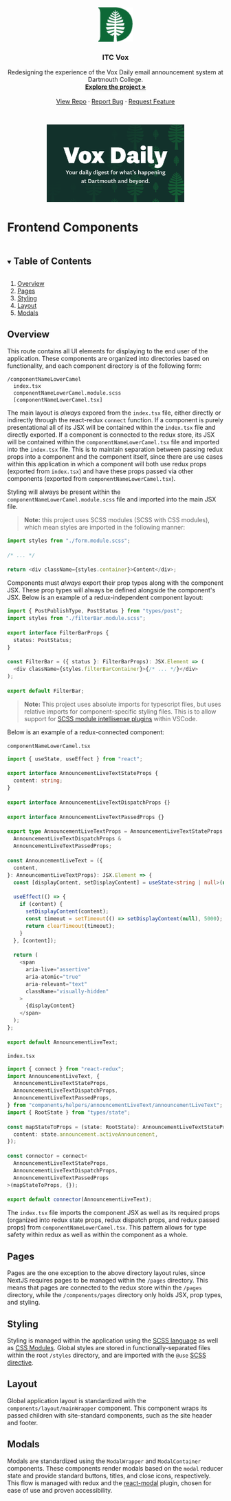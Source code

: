 <!-- PROJECT HEADER -->
<br />
<p align="center">
  <a href="https://github.com/dali-lab/itc-vox">
    <img src="../public/favicon.png" alt="Logo" width="80" height="80">
  </a>

  <h3 align="center">ITC Vox</h3>

  <p align="center">
    Redesigning the experience of the Vox Daily email announcement system at Dartmouth College.
    <br />
    <a href="https://github.com/dali-lab/itc-vox"><strong>Explore the project »</strong></a>
    <br />
    <br />
    <a href="https://github.com/dali-lab/itc-vox">View Repo</a>
    ·
    <a href="https://github.com/dali-lab/itc-vox/issues">Report Bug</a>
    ·
    <a href="https://github.com/dali-lab/itc-vox/issues">Request Feature</a>
  </p>

  <br />

  <p align="center">
    <a href="https://github.com/dali-lab/itc-vox">
      <img src="../public/banner.png" alt="Vox Daily Banner"  height="180">
    </a>
  </p>
</p>

# Frontend Components

<!-- TABLE OF CONTENTS -->

<details open="open">
  <summary><h2 style="display: inline-block">Table of Contents</h2></summary>
  <ol>
    <li><a href="#overview">Overview</a></li>
    <li><a href="#pages">Pages</a></li>
    <li><a href="#styling">Styling</a></li>
    <li><a href="#layout">Layout</a></li>
    <li><a href="#modals">Modals</a></li>
  </ol>
</details>

<!-- OVERVIEW -->

## Overview

This route contains all UI elements for displaying to the end user of the application. These components are organized into directories based on functionality, and each component directory is of the following form:

```text
/componentNameLowerCamel
  index.tsx
  componentNameLowerCamel.module.scss
  [componentNameLowerCamel.tsx]
```

The main layout is _always_ expored from the `index.tsx` file, either directly or indirectly through the react-redux `connect` function. If a component is purely presentational all of its JSX will be contained within the `index.tsx` file and directly exported. If a component is connected to the redux store, its JSX will be contained within the `componentNameLowerCamel.tsx` file and imported into the `index.tsx` file. This is to maintain separation between passing redux props into a component and the component itself, since there are use cases within this application in which a component will both use redux props (exported from `index.tsx`) and have these props passed via other components (exported from `componentNameLowerCamel.tsx`).

Styling will always be present within the `componentNameLowerCamel.module.scss` file and imported into the main JSX file.

> **Note:** this project uses SCSS modules (SCSS with CSS modules), which mean styles are imported in the following manner:

```typescript
import styles from "./form.module.scss";

/* ... */

return <div className={styles.container}>Content</div>;
```

Components must _always_ export their prop types along with the component JSX. These prop types will always be defined alongside the component's JSX. Below is an example of a redux-independent component layout:

```typescript
import { PostPublishType, PostStatus } from "types/post";
import styles from "./filterBar.module.scss";

export interface FilterBarProps {
  status: PostStatus;
}

const FilterBar = ({ status }: FilterBarProps): JSX.Element => (
  <div className={styles.filterBarContainer}>{/* ... */}</div>
);

export default FilterBar;
```

> **Note:** This project uses absolute imports for typescript files, but uses relative imports for component-specific styling files. This is to allow support for [SCSS module intellisense plugins](https://marketplace.visualstudio.com/items?itemName=clinyong.vscode-css-modules) within VSCode.

Below is an example of a redux-connected component:

`componentNameLowerCamel.tsx`

```typescript
import { useState, useEffect } from "react";

export interface AnnouncementLiveTextStateProps {
  content: string;
}

export interface AnnouncementLiveTextDispatchProps {}

export interface AnnouncementLiveTextPassedProps {}

export type AnnouncementLiveTextProps = AnnouncementLiveTextStateProps &
  AnnouncementLiveTextDispatchProps &
  AnnouncementLiveTextPassedProps;

const AnnouncementLiveText = ({
  content,
}: AnnouncementLiveTextProps): JSX.Element => {
  const [displayContent, setDisplayContent] = useState<string | null>(null);

  useEffect(() => {
    if (content) {
      setDisplayContent(content);
      const timeout = setTimeout(() => setDisplayContent(null), 5000);
      return clearTimeout(timeout);
    }
  }, [content]);

  return (
    <span
      aria-live="assertive"
      aria-atomic="true"
      aria-relevant="text"
      className="visually-hidden"
    >
      {displayContent}
    </span>
  );
};

export default AnnouncementLiveText;
```

`index.tsx`

```typescript
import { connect } from "react-redux";
import AnnouncementLiveText, {
  AnnouncementLiveTextStateProps,
  AnnouncementLiveTextDispatchProps,
  AnnouncementLiveTextPassedProps,
} from "components/helpers/announcementLiveText/announcementLiveText";
import { RootState } from "types/state";

const mapStateToProps = (state: RootState): AnnouncementLiveTextStateProps => ({
  content: state.announcement.activeAnnouncement,
});

const connector = connect<
  AnnouncementLiveTextStateProps,
  AnnouncementLiveTextDispatchProps,
  AnnouncementLiveTextPassedProps
>(mapStateToProps, {});

export default connector(AnnouncementLiveText);
```

The `index.tsx` file imports the component JSX as well as its required props (organized into redux state props, redux dispatch props, and redux passed props) from `componentNameLowerCamel.tsx`. This pattern allows for type safety within redux as well as within the component as a whole.

## Pages

Pages are the one exception to the above directory layout rules, since NextJS requires pages to be managed within the `/pages` directory. This means that pages are connected to the redux store within the `/pages` directory, while the `/components/pages` directory only holds JSX, prop types, and styling.

## Styling

Styling is managed within the application using the [SCSS language](https://sass-lang.com/) as well as [CSS Modules](https://github.com/css-modules/css-modules). Global styles are stored in functionally-separated files within the root `/styles` directory, and are imported with the `@use` [SCSS directive](https://sass-lang.com/documentation/at-rules/use).

## Layout

Global application layout is standardized with the `components/layout/mainWrapper` component. This component wraps its passed children with site-standard components, such as the site header and footer.

## Modals

Modals are standardized using the `ModalWrapper` and `ModalContainer` components. These components render modals based on the `modal` reducer state and provide standard buttons, titles, and close icons, respectively. This flow is managed with redux and the [react-modal](https://www.npmjs.com/package/react-modal) plugin, chosen for ease of use and proven accessibility.
